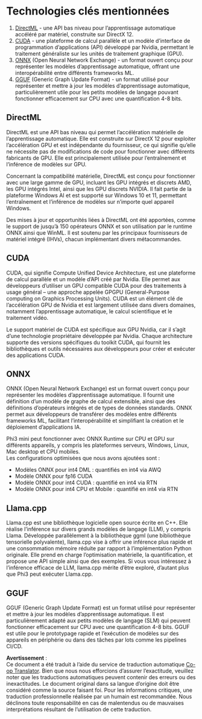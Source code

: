<!--
CO_OP_TRANSLATOR_METADATA:
{
  "original_hash": "9841486ba4cf2590fabe609b925b00eb",
  "translation_date": "2025-07-16T18:39:53+00:00",
  "source_file": "md/01.Introduction/01/01.Understandingtech.md",
  "language_code": "fr"
}
-->
# Technologies clés mentionnées

1. [DirectML](https://learn.microsoft.com/windows/ai/directml/dml?WT.mc_id=aiml-138114-kinfeylo) - une API bas niveau pour l’apprentissage automatique accéléré par matériel, construite sur DirectX 12.  
2. [CUDA](https://blogs.nvidia.com/blog/what-is-cuda-2/) - une plateforme de calcul parallèle et un modèle d’interface de programmation d’applications (API) développé par Nvidia, permettant le traitement généraliste sur les unités de traitement graphique (GPU).  
3. [ONNX](https://onnx.ai/) (Open Neural Network Exchange) - un format ouvert conçu pour représenter les modèles d’apprentissage automatique, offrant une interopérabilité entre différents frameworks ML.  
4. [GGUF](https://github.com/ggerganov/ggml/blob/master/docs/gguf.md) (Generic Graph Update Format) - un format utilisé pour représenter et mettre à jour les modèles d’apprentissage automatique, particulièrement utile pour les petits modèles de langage pouvant fonctionner efficacement sur CPU avec une quantification 4-8 bits.

## DirectML

DirectML est une API bas niveau qui permet l’accélération matérielle de l’apprentissage automatique. Elle est construite sur DirectX 12 pour exploiter l’accélération GPU et est indépendante du fournisseur, ce qui signifie qu’elle ne nécessite pas de modifications de code pour fonctionner avec différents fabricants de GPU. Elle est principalement utilisée pour l’entraînement et l’inférence de modèles sur GPU.

Concernant la compatibilité matérielle, DirectML est conçu pour fonctionner avec une large gamme de GPU, incluant les GPU intégrés et discrets AMD, les GPU intégrés Intel, ainsi que les GPU discrets NVIDIA. Il fait partie de la plateforme Windows AI et est supporté sur Windows 10 et 11, permettant l’entraînement et l’inférence de modèles sur n’importe quel appareil Windows.

Des mises à jour et opportunités liées à DirectML ont été apportées, comme le support de jusqu’à 150 opérateurs ONNX et son utilisation par le runtime ONNX ainsi que WinML. Il est soutenu par les principaux fournisseurs de matériel intégré (IHVs), chacun implémentant divers métacommandes.

## CUDA

CUDA, qui signifie Compute Unified Device Architecture, est une plateforme de calcul parallèle et un modèle d’API créé par Nvidia. Elle permet aux développeurs d’utiliser un GPU compatible CUDA pour des traitements à usage général – une approche appelée GPGPU (General-Purpose computing on Graphics Processing Units). CUDA est un élément clé de l’accélération GPU de Nvidia et est largement utilisée dans divers domaines, notamment l’apprentissage automatique, le calcul scientifique et le traitement vidéo.

Le support matériel de CUDA est spécifique aux GPU Nvidia, car il s’agit d’une technologie propriétaire développée par Nvidia. Chaque architecture supporte des versions spécifiques du toolkit CUDA, qui fournit les bibliothèques et outils nécessaires aux développeurs pour créer et exécuter des applications CUDA.

## ONNX

ONNX (Open Neural Network Exchange) est un format ouvert conçu pour représenter les modèles d’apprentissage automatique. Il fournit une définition d’un modèle de graphe de calcul extensible, ainsi que des définitions d’opérateurs intégrés et de types de données standards. ONNX permet aux développeurs de transférer des modèles entre différents frameworks ML, facilitant l’interopérabilité et simplifiant la création et le déploiement d’applications IA.

Phi3 mini peut fonctionner avec ONNX Runtime sur CPU et GPU sur différents appareils, y compris les plateformes serveurs, Windows, Linux, Mac desktop et CPU mobiles.  
Les configurations optimisées que nous avons ajoutées sont :

- Modèles ONNX pour int4 DML : quantifiés en int4 via AWQ  
- Modèle ONNX pour fp16 CUDA  
- Modèle ONNX pour int4 CUDA : quantifié en int4 via RTN  
- Modèle ONNX pour int4 CPU et Mobile : quantifié en int4 via RTN  

## Llama.cpp

Llama.cpp est une bibliothèque logicielle open source écrite en C++. Elle réalise l’inférence sur divers grands modèles de langage (LLM), y compris Llama. Développée parallèlement à la bibliothèque ggml (une bibliothèque tensorielle polyvalente), llama.cpp vise à offrir une inférence plus rapide et une consommation mémoire réduite par rapport à l’implémentation Python originale. Elle prend en charge l’optimisation matérielle, la quantification, et propose une API simple ainsi que des exemples. Si vous vous intéressez à l’inférence efficace de LLM, llama.cpp mérite d’être exploré, d’autant plus que Phi3 peut exécuter Llama.cpp.

## GGUF

GGUF (Generic Graph Update Format) est un format utilisé pour représenter et mettre à jour les modèles d’apprentissage automatique. Il est particulièrement adapté aux petits modèles de langage (SLM) qui peuvent fonctionner efficacement sur CPU avec une quantification 4-8 bits. GGUF est utile pour le prototypage rapide et l’exécution de modèles sur des appareils en périphérie ou dans des tâches par lots comme les pipelines CI/CD.

**Avertissement** :  
Ce document a été traduit à l’aide du service de traduction automatique [Co-op Translator](https://github.com/Azure/co-op-translator). Bien que nous nous efforcions d’assurer l’exactitude, veuillez noter que les traductions automatiques peuvent contenir des erreurs ou des inexactitudes. Le document original dans sa langue d’origine doit être considéré comme la source faisant foi. Pour les informations critiques, une traduction professionnelle réalisée par un humain est recommandée. Nous déclinons toute responsabilité en cas de malentendus ou de mauvaises interprétations résultant de l’utilisation de cette traduction.